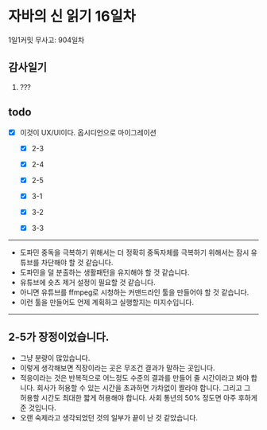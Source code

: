 # 자바의 신 읽기 16일차

1일1커밋 무사고: 904일차

## 감사일기

1. ???

## todo

- [x] 이것이 UX/UI이다. 옵시디언으로 마이그레이션
  - [x] 2-3
  - [x] 2-4
  - [x] 2-5
  - [x] 3-1
  - [x] 3-2
  - [x] 3-3


---

- 도파민 중독을 극복하기 위해서는 더 정확히 중독자체를 극복하기 위해서는 잠시 유튜브를 차단해야 할 것 같습니다.
- 도파민을 덜 분출하는 생활패턴을 유지해야 할 것 같습니다.
- 유튜브에 숏츠 제거 설정이 필요할 것 같습니다.
- 아니면 유튜브를 ffmpeg로 시청하는 커맨드라인 툴을 만들어야 할 것 같습니다.
- 이런 툴을 만들어도 언제 계획하고 실행할지는 미지수입니다.

---

## 2-5가 장정이었습니다.

- 그냥 분량이 많았습니다.
- 이렇게 생각해보면 직장이라는 곳은 무조건 결과가 말하는 곳입니다.
- 적응이라는 것은 반복적으로 어느정도 수준의 결과를 만들어 줄 시간이라고 봐야 합니다. 회사가 허용할 수 있는 시간을 초과하면 가차없이 짤라야 합니다. 그리고 그 허용할 시간도 최대한 짧게 허용해야 합니다. 사회 통년의 50% 정도면 아주 후하게 준 것입니다.
- 오랜 숙제라고 생각되었던 것의 일부가 끝이 난 것 같았습니다.
